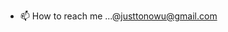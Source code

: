 
- 📫 How to reach me ...@justtonowu@gmail.com

<!---
justtonowu/justtonowu is a ✨ special ✨ repository because its `README.md` (this file) appears on your GitHub profile.
You can click the Preview link to take a look at your changes.
--->